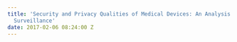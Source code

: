 ```yaml
---
title: 'Security and Privacy Qualities of Medical Devices: An Analysis of FDA Postmarket
  Surveillance'
date: 2017-02-06 08:24:00 Z
---
```


